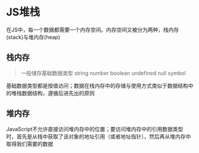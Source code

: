 # JS堆栈

在JS中，每一个数据都需要一个内存空间。内存空间又被分为两种，栈内存(stack)与堆内存(heap)

## 栈内存

> 一般储存基础数据类型  string number boolean  undefined  null  symbol

基础数据类型都是按值访问；数据在栈内存中的存储与使用方式类似于数据结构中的堆栈数据结构，遵循后进先出的原则

## 堆内存

JavaScript不允许直接访问堆内存中的位置；要访问堆内存中的引用数据类型时，首先是从栈中获取了该对象的地址引用（或者地址指针），然后再从堆内存中取得我们需要的数据
